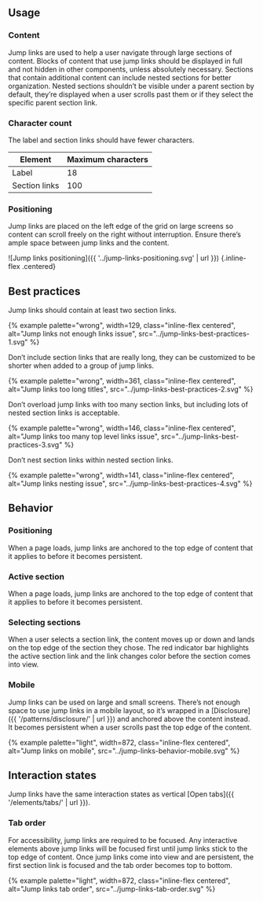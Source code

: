 
## Usage

### Content
  Jump links are used to help a user navigate through large sections of content. 
  Blocks of content that use jump links should be displayed in full and not 
  hidden in other components, unless absolutely necessary. Sections that contain 
  additional content can include nested sections for better organization. Nested 
  sections shouldn’t be visible under a parent section by default, they’re 
  displayed when a user scrolls past them or if they select the specific parent 
  section link.

### Character count
The label and section links should have fewer characters.

  | Element       | Maximum characters |
  |---------------|--------------------|
  | Label         | 18                 |
  | Section links | 100                |

### Positioning

  Jump links are placed on the left edge of the grid on large screens so content 
  can scroll freely on the right without interruption. Ensure there’s ample 
  space between jump links and the content.

  ![Jump links positioning]({{ '../jump-links-positioning.svg' | 
  url }}) {.inline-flex .centered}


## Best practices

  Jump links should contain at least two section links.

  {% example palette="wrong",
             width=129,
             class="inline-flex centered",
             alt="Jump links not enough links issue",
             src="../jump-links-best-practices-1.svg" %}

  Don’t include section links that are really long, they can be customized to be 
  shorter when added to a group of jump links.

  {% example palette="wrong",
             width=361,
             class="inline-flex centered",
             alt="Jump links too long titles",
             src="../jump-links-best-practices-2.svg" %}

  Don’t overload jump links with too many section links, but including lots 
  of nested section links is acceptable.

  {% example palette="wrong",
             width=146,
             class="inline-flex centered",
             alt="Jump links too many top level links issue",
             src="../jump-links-best-practices-3.svg" %}

  Don’t nest section links within nested section links.

  {% example palette="wrong",
             width=141,
             class="inline-flex centered",
             alt="Jump links nesting issue",
             src="../jump-links-best-practices-4.svg" %}



## Behavior

### Positioning
  When a page loads, jump links are anchored to the top edge of content that it 
  applies to before it becomes persistent.

### Active section
  When a page loads, jump links are anchored to the top edge of content that it 
  applies to before it becomes persistent.

### Selecting sections
  When a user selects a section link, the content moves up or down and lands on 
  the top edge of the section they chose. The red indicator bar highlights the 
  active section link and the link changes color before the section comes into 
  view.

### Mobile
  Jump links can be used on large and small screens. There’s not enough space to 
  use jump links in a mobile layout, so it’s wrapped in a [Disclosure]({{ 
  '/patterns/disclosure/' | url }}) and anchored above the content instead. It 
  becomes persistent when a user scrolls past the top edge of the content.

  {% example palette="light",
             width=872,
             class="inline-flex centered",
             alt="Jump links on mobile",
             src="../jump-links-behavior-mobile.svg" %}


## Interaction states

  Jump links have the same interaction states as vertical [Open tabs]({{ 
  '/elements/tabs/' | url }}).

### Tab order
  For accessibility, jump links are required to be focused. Any interactive 
  elements above jump links will be focused first until jump links stick to the 
  top edge of content. Once jump links come into view and are persistent, the 
  first section link is focused and the tab order becomes top to bottom.

  {% example palette="light",
             width=872,
             class="inline-flex centered",
             alt="Jump links tab order",
             src="../jump-links-tab-order.svg" %}

